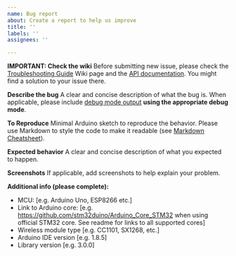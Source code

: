 ```yaml
---
name: Bug report
about: Create a report to help us improve
title: ''
labels: ''
assignees: ''

---
```


**IMPORTANT: Check the wiki**
Before submitting new issue, please check the [Troubleshooting Guide](https://github.com/jgromes/RadioLib/wiki/Troubleshooting-Guide) Wiki page and the [API documentation](https://jgromes.github.io/RadioLib/). You might find a solution to your issue there. 

**Describe the bug**
A clear and concise description of what the bug is. When applicable, please include [debug mode output](https://github.com/jgromes/RadioLib/wiki/Debug-mode) **using the appropriate debug mode**.

**To Reproduce**
Minimal Arduino sketch to reproduce the behavior. Please use Markdown to style the code to make it readable (see [Markdown Cheatsheet](https://github.com/adam-p/markdown-here/wiki/Markdown-Cheatsheet#code)).

**Expected behavior**
A clear and concise description of what you expected to happen.

**Screenshots**
If applicable, add screenshots to help explain your problem.

**Additional info (please complete):**
 - MCU: [e.g. Arduino Uno, ESP8266 etc.]
 - Link to Arduino core: [e.g. https://github.com/stm32duino/Arduino_Core_STM32 when using official STM32 core. See readme for links to all supported cores]
 - Wireless module type [e.g. CC1101, SX1268, etc.]
 - Arduino IDE version  [e.g. 1.8.5]
 - Library version [e.g. 3.0.0]
